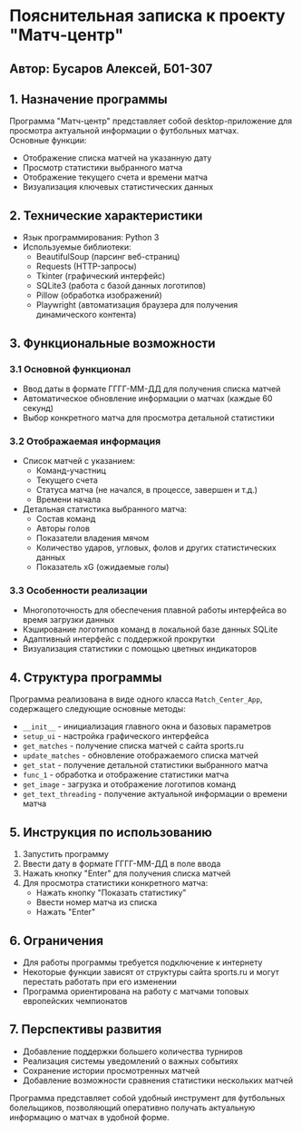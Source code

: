 # Пояснительная записка к проекту "Матч-центр"

## Автор: Бусаров Алексей, Б01-307

## 1. Назначение программы
Программа "Матч-центр" представляет собой desktop-приложение для просмотра актуальной информации о футбольных матчах.  
Основные функции:
- Отображение списка матчей на указанную дату
- Просмотр статистики выбранного матча
- Отображение текущего счета и времени матча
- Визуализация ключевых статистических данных

## 2. Технические характеристики
- Язык программирования: Python 3
- Используемые библиотеки:
  - BeautifulSoup (парсинг веб-страниц)
  - Requests (HTTP-запросы)
  - Tkinter (графический интерфейс)
  - SQLite3 (работа с базой данных логотипов)
  - Pillow (обработка изображений)
  - Playwright (автоматизация браузера для получения динамического контента)

## 3. Функциональные возможности
### 3.1 Основной функционал
- Ввод даты в формате ГГГГ-ММ-ДД для получения списка матчей
- Автоматическое обновление информации о матчах (каждые 60 секунд)
- Выбор конкретного матча для просмотра детальной статистики

### 3.2 Отображаемая информация
- Список матчей с указанием:
  - Команд-участниц
  - Текущего счета
  - Статуса матча (не начался, в процессе, завершен и т.д.)
  - Времени начала
- Детальная статистика выбранного матча:
  - Состав команд
  - Авторы голов
  - Показатели владения мячом
  - Количество ударов, угловых, фолов и других статистических данных
  - Показатель xG (ожидаемые голы)

### 3.3 Особенности реализации
- Многопоточность для обеспечения плавной работы интерфейса во время загрузки данных
- Кэширование логотипов команд в локальной базе данных SQLite
- Адаптивный интерфейс с поддержкой прокрутки
- Визуализация статистики с помощью цветных индикаторов

## 4. Структура программы
Программа реализована в виде одного класса `Match_Center_App`, содержащего следующие основные методы:
- `__init__` - инициализация главного окна и базовых параметров
- `setup_ui` - настройка графического интерфейса
- `get_matches` - получение списка матчей с сайта sports.ru
- `update_matches` - обновление отображаемого списка матчей
- `get_stat` - получение детальной статистики выбранного матча
- `func_1` - обработка и отображение статистики матча
- `get_image` - загрузка и отображение логотипов команд
- `get_text_threading` - получение актуальной информации о времени матча

## 5. Инструкция по использованию
1. Запустить программу
2. Ввести дату в формате ГГГГ-ММ-ДД в поле ввода
3. Нажать кнопку "Enter" для получения списка матчей
4. Для просмотра статистики конкретного матча:
   - Нажать кнопку "Показать статистику"
   - Ввести номер матча из списка
   - Нажать "Enter"

## 6. Ограничения
- Для работы программы требуется подключение к интернету
- Некоторые функции зависят от структуры сайта sports.ru и могут перестать работать при его изменении
- Программа ориентирована на работу с матчами топовых европейских чемпионатов

## 7. Перспективы развития
- Добавление поддержки большего количества турниров
- Реализация системы уведомлений о важных событиях
- Сохранение истории просмотренных матчей
- Добавление возможности сравнения статистики нескольких матчей

Программа представляет собой удобный инструмент для футбольных болельщиков, позволяющий оперативно получать актуальную информацию о матчах в удобной форме.
